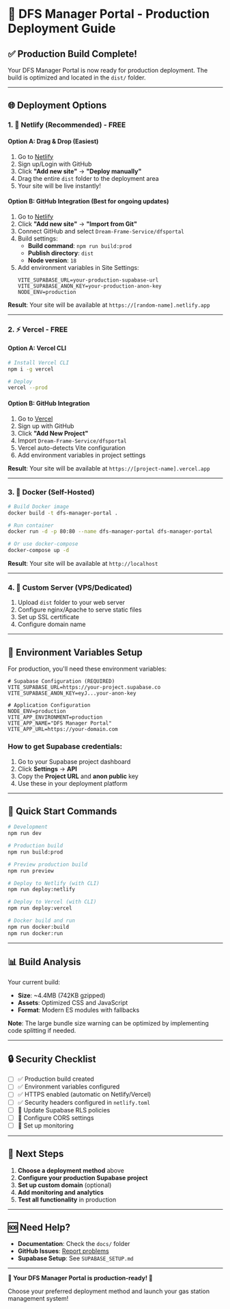 # 🚀 DFS Manager Portal - Production Deployment Guide

## ✅ Production Build Complete!

Your DFS Manager Portal is now ready for production deployment. The build is optimized and located in the `dist/` folder.

---

## 🌐 Deployment Options

### 1. 📱 **Netlify (Recommended) - FREE**

#### Option A: Drag & Drop (Easiest)
1. Go to [Netlify](https://app.netlify.com/)
2. Sign up/Login with GitHub
3. Click **"Add new site"** → **"Deploy manually"**
4. Drag the entire `dist` folder to the deployment area
5. Your site will be live instantly!

#### Option B: GitHub Integration (Best for ongoing updates)
1. Go to [Netlify](https://app.netlify.com/)
2. Click **"Add new site"** → **"Import from Git"**
3. Connect GitHub and select `Dream-Frame-Service/dfsportal`
4. Build settings:
   - **Build command**: `npm run build:prod`
   - **Publish directory**: `dist`
   - **Node version**: `18`
5. Add environment variables in Site Settings:
   ```
   VITE_SUPABASE_URL=your-production-supabase-url
   VITE_SUPABASE_ANON_KEY=your-production-anon-key
   NODE_ENV=production
   ```

**Result**: Your site will be available at `https://[random-name].netlify.app`

---

### 2. ⚡ **Vercel - FREE**

#### Option A: Vercel CLI
```bash
# Install Vercel CLI
npm i -g vercel

# Deploy
vercel --prod
```

#### Option B: GitHub Integration
1. Go to [Vercel](https://vercel.com/)
2. Sign up with GitHub
3. Click **"Add New Project"**
4. Import `Dream-Frame-Service/dfsportal`
5. Vercel auto-detects Vite configuration
6. Add environment variables in project settings

**Result**: Your site will be available at `https://[project-name].vercel.app`

---

### 3. 🐳 **Docker (Self-Hosted)**

```bash
# Build Docker image
docker build -t dfs-manager-portal .

# Run container
docker run -d -p 80:80 --name dfs-manager-portal dfs-manager-portal

# Or use docker-compose
docker-compose up -d
```

**Result**: Your site will be available at `http://localhost`

---

### 4. 🔧 **Custom Server (VPS/Dedicated)**

1. Upload `dist` folder to your web server
2. Configure nginx/Apache to serve static files
3. Set up SSL certificate
4. Configure domain name

---

## 🔧 Environment Variables Setup

For production, you'll need these environment variables:

```env
# Supabase Configuration (REQUIRED)
VITE_SUPABASE_URL=https://your-project.supabase.co
VITE_SUPABASE_ANON_KEY=eyJ...your-anon-key

# Application Configuration
NODE_ENV=production
VITE_APP_ENVIRONMENT=production
VITE_APP_NAME="DFS Manager Portal"
VITE_APP_URL=https://your-domain.com
```

### How to get Supabase credentials:
1. Go to your Supabase project dashboard
2. Click **Settings** → **API**
3. Copy the **Project URL** and **anon public** key
4. Use these in your deployment platform

---

## 🎯 Quick Start Commands

```bash
# Development
npm run dev

# Production build
npm run build:prod

# Preview production build
npm run preview

# Deploy to Netlify (with CLI)
npm run deploy:netlify

# Deploy to Vercel (with CLI)
npm run deploy:vercel

# Docker build and run
npm run docker:build
npm run docker:run
```

---

## 📊 Build Analysis

Your current build:
- **Size**: ~4.4MB (742KB gzipped)
- **Assets**: Optimized CSS and JavaScript
- **Format**: Modern ES modules with fallbacks

**Note**: The large bundle size warning can be optimized by implementing code splitting if needed.

---

## 🔒 Security Checklist

- [ ] ✅ Production build created
- [ ] ✅ Environment variables configured
- [ ] ✅ HTTPS enabled (automatic on Netlify/Vercel)
- [ ] ✅ Security headers configured in `netlify.toml`
- [ ] 🔄 Update Supabase RLS policies
- [ ] 🔄 Configure CORS settings
- [ ] 🔄 Set up monitoring

---

## 🎉 Next Steps

1. **Choose a deployment method** above
2. **Configure your production Supabase project**
3. **Set up custom domain** (optional)
4. **Add monitoring and analytics**
5. **Test all functionality** in production

---

## 🆘 Need Help?

- **Documentation**: Check the `docs/` folder
- **GitHub Issues**: [Report problems](https://github.com/Dream-Frame-Service/dfsportal/issues)
- **Supabase Setup**: See `SUPABASE_SETUP.md`

---

**🌟 Your DFS Manager Portal is production-ready! 🌟**

Choose your preferred deployment method and launch your gas station management system!
